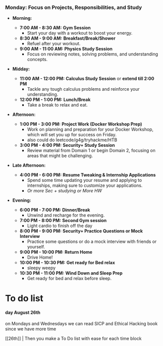 ### **Monday: Focus on Projects, Responsibilities, and Study**

- **Morning:**
    
    - **7:00 AM - 8:30 AM:** **Gym Session**
        - Start your day with a workout to boost your energy.
    - **8:30 AM - 9:00 AM:** **Breakfast/Break/Shower**
        - Refuel after your workout.
    - **9:00 AM - 11:00 AM:** **Physics Study Session**
        - Focus on reviewing notes, solving problems, and understanding concepts.
- **Midday:**
    
    - **11:00 AM - 12:00 PM:** **Calculus Study Session** or **extend till 2:00 PM**
        - Tackle any tough calculus problems and reinforce your understanding.
    - **12:00 PM - 1:00 PM:** **Lunch/Break**
        - Take a break to relax and eat.
- **Afternoon:**
    
    - **1:00 PM - 3:00 PM:** **Project Work (Docker Workshop Prep)**
        - Work on planning and preparation for your Docker Workshop, which will set you up for success on Friday.
        - also could do leetcode/g4g/tryhackme/HTB
    - **3:00 PM - 4:00 PM:** **Security+ Study Session**
        - Review material from Domain 1 or begin Domain 2, focusing on areas that might be challenging.
- **Late Afternoon:**
    
    - **4:00 PM - 6:00 PM:** **Resume Tweaking & Internship Applications**
        - Spend some time updating your resume and applying to internships, making sure to customize your applications.
        - *Or more Sec + studying or More HW* 
- **Evening:**
    
    - **6:00 PM - 7:00 PM:** **Dinner/Break**
        - Unwind and recharge for the evening.
    - **7:00 PM - 8:00 PM:** **Second Gym session**
        - Light cardio to finish off the day
    - **8:00 PM - 9:00 PM:** **Security+ Practice Questions or Mock Interview**
        - Practice some questions or do a mock interview with friends or yourself.
    - **9:00 PM - 10:00 PM:** **Return Home**
        - Drive Home! 
    - **10:00 PM - 10:30 PM:** **Get ready for Bed relax**
        - sleepy weepy
    - **10:30 PM - 11:00 PM:** **Wind Down and Sleep Prep**
        - Get ready for bed and relax before sleep.

# To do list 

#### day August 26th 

on Mondays and Wednesdays we can read SICP and Ethical Hacking book since we have more time 

[[26th]] | Then you make a To Do list with ease for each time block 